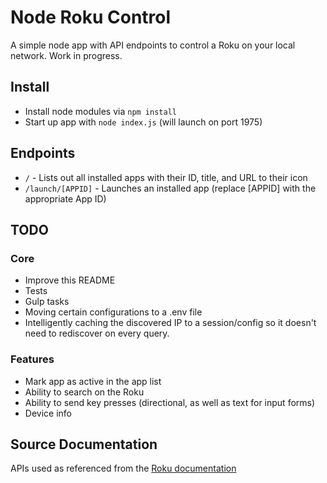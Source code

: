 # Node Roku Control
A simple node app with API endpoints to control a Roku on your local network. Work in progress.

## Install
- Install node modules via `npm install`
- Start up app with `node index.js` (will launch on port 1975)

## Endpoints
- `/` - Lists out all installed apps with their ID, title, and URL to their icon
- `/launch/[APPID]` - Launches an installed app (replace [APPID] with the appropriate App ID)

## TODO
### Core
- Improve this README
- Tests
- Gulp tasks
- Moving certain configurations to a .env file
- Intelligently caching the discovered IP to a session/config so it doesn't need to rediscover on every query. 

### Features
- Mark app as active in the app list
- Ability to search on the Roku
- Ability to send key presses (directional, as well as text for input forms)
- Device info

## Source Documentation
APIs used as referenced from the [Roku documentation](https://sdkdocs.roku.com/display/sdkdoc/External+Control+API)
